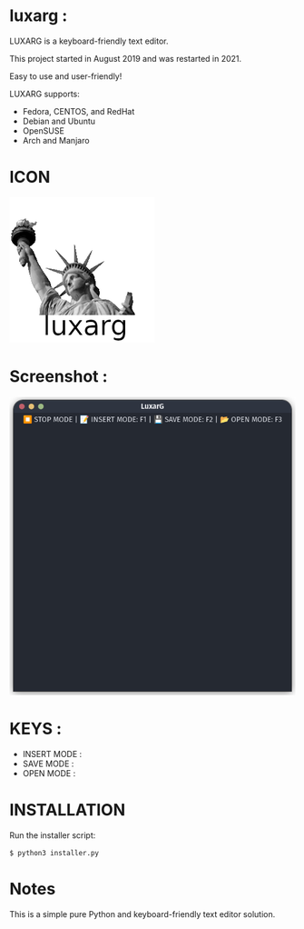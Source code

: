 # luxarg :


LUXARG is a keyboard-friendly text editor.

This project started in August 2019 and was restarted in 2021.

Easy to use and user-friendly!

LUXARG supports:

- Fedora, CENTOS, and RedHat
- Debian and Ubuntu
- OpenSUSE
- Arch and Manjaro


# ICON

![ICON](icon/luxarg.png)


# Screenshot :

![screenshot](screenshot/1.png)


# KEYS : 
- INSERT MODE : <F1>
- SAVE MODE : <F2>
- OPEN MODE : <F3>


# INSTALLATION
Run the installer script:
```
$ python3 installer.py
```


# Notes
This is a simple pure Python and keyboard-friendly text editor solution.
